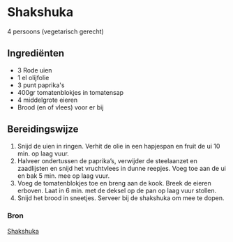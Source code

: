 # Shakshuka

4 persoons (vegetarisch gerecht)

## Ingrediënten

- 3 Rode uien
- 1 el olijfolie
- 3 punt paprika's
- 400gr tomatenblokjes in tomatensap
- 4 middelgrote eieren
- Brood (en of vlees) voor er bij

## Bereidingswijze

1. Snijd de uien in ringen. Verhit de olie in een hapjespan en fruit de ui 10 min. op laag vuur.
2. Halveer ondertussen de paprika’s, verwijder de steelaanzet en zaadlijsten en snijd het vruchtvlees in dunne reepjes. Voeg toe aan de ui en bak 5 min. mee op laag vuur.
3. Voeg de tomatenblokjes toe en breng aan de kook. Breek de eieren erboven. Laat in 6 min. met de deksel op de pan op laag vuur stollen.
4. Snijd het brood in sneetjes. Serveer bij de shakshuka om mee te dopen.

### Bron

[Shakshuka](https://www.ah.nl/allerhande/recept/R-R1190626/shakshuka)